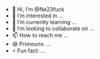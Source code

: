 - 👋 Hi, I’m @Ne23fuck
- 👀 I’m interested in ...
- 🌱 I’m currently learning ...
- 💞️ I’m looking to collaborate on ...
- 📫 How to reach me ...
- 😄 Pronouns: ...
- ⚡ Fun fact: ...

<!---
Ne23fuck/Ne23fuck is a ✨ special ✨ repository because its `README.md` (this file) appears on your GitHub profile.
You can click the Preview link to take a look at your changes.
--->
